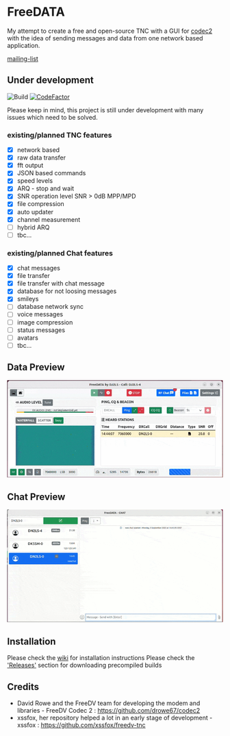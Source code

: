 # FreeDATA

My attempt to create a free and open-source TNC with a GUI for [codec2](https://github.com/drowe67/codec2) with the idea of sending messages and data from one network based application.

[mailing-list](https://groups.io/g/freedata)

## Under development

![Build](https://github.com/DJ2LS/FreeDATA/actions/workflows/build_multiplatform.yml/badge.svg)
[![CodeFactor](https://www.codefactor.io/repository/github/dj2ls/freedata/badge)](https://www.codefactor.io/repository/github/dj2ls/freedata)

Please keep in mind, this project is still under development with many issues which need to be solved.

### existing/planned TNC features

- [x] network based
- [x] raw data transfer
- [x] fft output
- [x] JSON based commands
- [x] speed levels
- [x] ARQ - stop and wait
- [x] SNR operation level SNR > 0dB MPP/MPD
- [x] file compression
- [x] auto updater
- [x] channel measurement
- [ ] hybrid ARQ
- [ ] tbc...

### existing/planned Chat features

- [x] chat messages
- [x] file transfer
- [x] file transfer with chat message
- [x] database for not loosing messages
- [x] smileys
- [ ] database network sync
- [ ] voice messages
- [ ] image compression
- [ ] status messages
- [ ] avatars
- [ ] tbc...

## Data Preview

![preview](https://github.com/DJ2LS/FreeDATA/blob/main/documentation/data_preview.gif?raw=true "Preview")

## Chat Preview

![preview](https://github.com/DJ2LS/FreeDATA/blob/main/documentation/chat_preview_fast.gif?raw=true "Preview")

## Installation

Please check the [wiki](https://wiki.freedata.app) for installation instructions
Please check the ['Releases'](https://github.com/DJ2LS/FreeDATA/releases) section for downloading precompiled builds

## Credits

- David Rowe and the FreeDV team for developing the modem and libraries -
  FreeDV Codec 2 : https://github.com/drowe67/codec2
- xssfox, her repository helped a lot in an early stage of development -
  xssfox : https://github.com/xssfox/freedv-tnc
